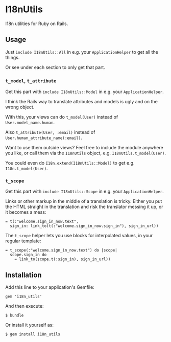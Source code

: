 # I18nUtils

I18n utilities for Ruby on Rails.


## Usage

Just `include I18nUtils::All` in e.g. your `ApplicationHelper` to get all the things.

Or see under each section to only get that part.


### `t_model`, `t_attribute`

Get this part with `include I18nUtils::Model` in e.g. your `ApplicationHelper`.

I think the Rails way to translate attributes and models is ugly and on the wrong object.

With this, your views can do `t_model(User)` instead of `User.model_name.human`.

Also `t_attribute(User, :email)` instead of `User.human_attribute_name(:email)`.

Want to use them outside views? Feel free to include the module anywhere you like, or call them via the `I18nUtils` object, e.g. `I18nUtils.t_model(User)`.

You could even do `I18n.extend(I18nUtils::Model)` to get e.g. `I18n.t_model(User)`.


### `t_scope`

Get this part with `include I18nUtils::Scope` in e.g. your `ApplicationHelper`.

Links or other markup in the middle of a translation is tricky. Either you put the HTML straight in the translation and risk the translator messing it up, or it becomes a mess:

``` slim
= t(:"welcome.sign_in_now.text",
  sign_in: link_to(t(:"welcome.sign_in_now.sign_in"), sign_in_url))
```

The `t_scope` helper lets you use blocks for interpolated values, in your regular template:

``` slim
= t_scope(:"welcome.sign_in_now.text") do |scope|
  scope.sign_in do
    = link_to(scope.t(:sign_in), sign_in_url))
```


## Installation

Add this line to your application's Gemfile:

    gem 'i18n_utils'

And then execute:

    $ bundle

Or install it yourself as:

    $ gem install i18n_utils

